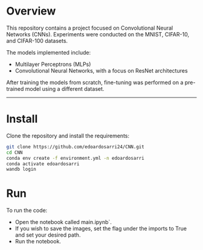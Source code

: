 # Overview
This repository contains a project focused on Convolutional Neural Networks (CNNs).
Experiments were conducted on the MNIST, CIFAR-10, and CIFAR-100 datasets.

The models implemented include:
- Multilayer Perceptrons (MLPs)
- Convolutional Neural Networks, with a focus on ResNet architectures

After training the models from scratch, fine-tuning was performed on a pre-trained model using a different dataset.

---

# Install
Clone the repository and install the requirements:

```bash
git clone https://github.com/edoardosarri24/CNN.git
cd CNN
conda env create -f environment.yml -n edoardosarri
conda activate edoardosarri
wandb login
```

# Run
To run the code:
- Open the notebook called main.ipynb`.
- If you wish to save the images, set the flag under the imports to True and set your desired path.
- Run the notebook.
